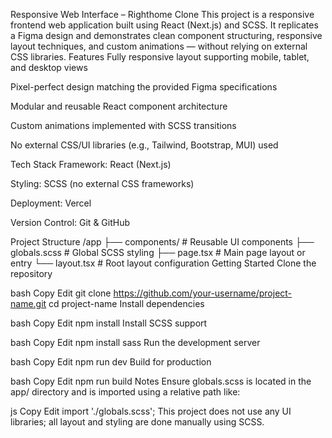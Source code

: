 Responsive Web Interface – Righthome Clone
This project is a responsive frontend web application built using React (Next.js) and SCSS. It replicates a Figma design and demonstrates clean component structuring, responsive layout techniques, and custom animations — without relying on external CSS libraries.
Features
Fully responsive layout supporting mobile, tablet, and desktop views

Pixel-perfect design matching the provided Figma specifications

Modular and reusable React component architecture

Custom animations implemented with SCSS transitions

No external CSS/UI libraries (e.g., Tailwind, Bootstrap, MUI) used

Tech Stack
Framework: React (Next.js)

Styling: SCSS (no external CSS frameworks)

Deployment: Vercel

Version Control: Git & GitHub

Project Structure
/app
  ├── components/         # Reusable UI components
  ├── globals.scss        # Global SCSS styling
  ├── page.tsx            # Main page layout or entry
  └── layout.tsx          # Root layout configuration
Getting Started
Clone the repository

bash
Copy
Edit
git clone https://github.com/your-username/project-name.git
cd project-name
Install dependencies

bash
Copy
Edit
npm install
Install SCSS support

bash
Copy
Edit
npm install sass
Run the development server

bash
Copy
Edit
npm run dev
Build for production

bash
Copy
Edit
npm run build
Notes
Ensure globals.scss is located in the app/ directory and is imported using a relative path like:

js
Copy
Edit
import './globals.scss';
This project does not use any UI libraries; all layout and styling are done manually using SCSS.
